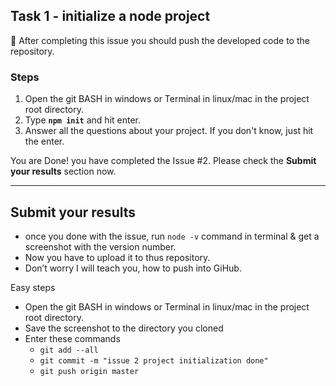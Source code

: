 ## Task 1 - initialize a node project
🎯 After completing this issue you should push the developed code to the repository.



### Steps

1. Open the git BASH in windows or Terminal in linux/mac in the project root directory.
2. Type **`npm init`** and hit enter. 
3. Answer all the questions about your project. If you don't know, just hit the enter.

You are Done! you have completed the Issue #2. Please check the **Submit your results** section now.

<hr>

## Submit your results
* once you done with the issue, run `node -v` command in terminal & get a screenshot with the version number.
* Now you have to upload it to thus repository.
* Don’t worry I will teach you, how to push into GiHub.

Easy steps

* Open the git BASH in windows or Terminal in linux/mac in the project root directory.
* Save the screenshot to the directory you cloned
* Enter these commands
  * `git add --all`
  * `git commit -m "issue 2 project initialization done"`
  * `git push origin master`